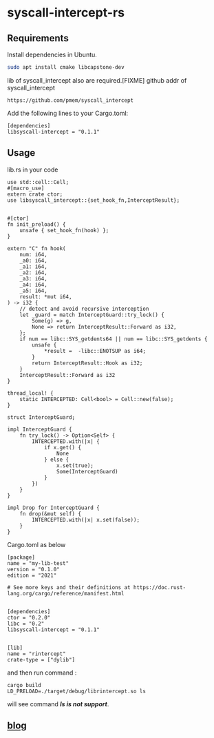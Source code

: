# syscall-intercept-rs

## Requirements

Install dependencies in Ubuntu.

```sh
sudo apt install cmake libcapstone-dev
```

lib of syscall_intercept also are required.[FIXME]
github addr of syscall_intercept 
```
https://github.com/pmem/syscall_intercept
```

Add the following lines to your Cargo.toml:

```
[dependencies]
libsyscall-intercept = "0.1.1"
```

## Usage 
lib.rs in your code
```
use std::cell::Cell;
#[macro_use]
extern crate ctor;
use libsyscall_intercept::{set_hook_fn,InterceptResult};


#[ctor]
fn init_preload() {
    unsafe { set_hook_fn(hook) };
}

extern "C" fn hook(
    num: i64,
    _a0: i64,
    _a1: i64,
    _a2: i64,
    _a3: i64,
    _a4: i64,
    _a5: i64,
    result: *mut i64,
) -> i32 {
    // detect and avoid recursive interception
    let _guard = match InterceptGuard::try_lock() {
        Some(g) => g,
        None => return InterceptResult::Forward as i32,
    };
    if num == libc::SYS_getdents64 || num == libc::SYS_getdents {
        unsafe {
            *result =  -libc::ENOTSUP as i64;
        } 
        return InterceptResult::Hook as i32;
    }
    InterceptResult::Forward as i32
}

thread_local! {
    static INTERCEPTED: Cell<bool> = Cell::new(false);
}

struct InterceptGuard;

impl InterceptGuard {
    fn try_lock() -> Option<Self> {
        INTERCEPTED.with(|x| {
            if x.get() {
                None
            } else {
                x.set(true);
                Some(InterceptGuard)
            }
        })
    }
}

impl Drop for InterceptGuard {
    fn drop(&mut self) {
        INTERCEPTED.with(|x| x.set(false));
    }
}
```

Cargo.toml as below
```
[package]
name = "my-lib-test"
version = "0.1.0"
edition = "2021"

# See more keys and their definitions at https://doc.rust-lang.org/cargo/reference/manifest.html


[dependencies]
ctor = "0.2.0"
libc = "0.2"
libsyscall-intercept = "0.1.1"


[lib]
name = "rintercept"
crate-type = ["dylib"]

```

and then run command : 
```
cargo build
LD_PRELOAD=./target/debug/librintercept.so ls
```
will see command ***ls is not support***.


## [blog](https://blog.csdn.net/gzhu_flyingbird/article/details/131882648?spm=1001.2014.3001.5502)
